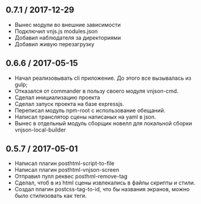 0.7.1 / 2017-12-29
------------------
  * Вынес модули во внешние зависимости
  * Подключил vnjs.js modules.json
  * Добавил наблюдателя за директориями
  * Добавил живую перезагрузку
  
0.6.6 / 2017-05-15
------------------
  * Начал реализовывать cli приложение. До этого все вызывалась из gulp;
  * Отказался от commander в пользу своего модуля vnjson-cmd. 
  * Сделал инициализацию проекта
  * Сделал запуск проекта на базе expressjs.
  * Переписал модуль npm-root с использование обещаний.
  * Написал транслятор сцены написаных на yaml в json. 
  * Вынес в отдельный модуль сборщик новелл для локальной сборки vnjson-local-builder

0.5.7 / 2017-05-01
------------------

  * Написал плагин posthtml-script-to-file
  * Написал плагин posthtml-vnjson-screen
  * Отправил пулл реквес posthml-remove-tag
  * Сделал, чтоб в из html сцены извлекались в файлы скрипты и стили.
  * Создал плагин postcss-tag-to-id, что бы названия экранов, можно было стилизовать как теги. 
